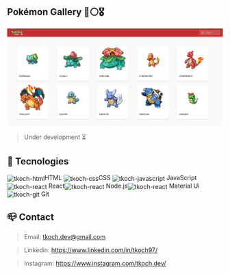 ## Pokémon Gallery 🔴⚪🎖


![preview](./public/assets/github/preview_1.png)

> Under development ⏳

> 

> 

<!-- [🔗 Click here to access](https://tkoch97.github.io/github-favorites/) -->

## 🔧 Tecnologies

<img align="center" alt="tkoch-html" height="30" width="40" src="https://cdn.jsdelivr.net/gh/devicons/devicon/icons/html5/html5-original.svg" />HTML <img align="center" alt="tkoch-css" height="30" width="40" src="https://cdn.jsdelivr.net/gh/devicons/devicon/icons/css3/css3-original.svg" />CSS <img align="center" alt="tkoch-javascript" height="30" width="40" src="https://cdn.jsdelivr.net/gh/devicons/devicon/icons/javascript/javascript-original.svg" /> JavaScript <img align="center" alt="tkoch-react" height="30" width="40" src="https://cdn.jsdelivr.net/gh/devicons/devicon/icons/react/react-original.svg" /> React<img align="center" alt="tkoch-react" height="30" width="40" src="https://cdn.jsdelivr.net/gh/devicons/devicon/icons/nodejs/nodejs-original.svg" /> Node.js<img align="center" alt="tkoch-react" height="30" width="40" src="https://cdn.jsdelivr.net/gh/devicons/devicon/icons/materialui/materialui-original.svg" /> Material Ui<img align="center" alt="tkoch-git" height="30" width="40" src="https://cdn.jsdelivr.net/gh/devicons/devicon/icons/git/git-original.svg" /> Git



## 📪 Contact


>Email: tkoch.dev@gmail.com

>Linkedin: https://www.linkedin.com/in/tkoch97/

>Instagram: https://www.instagram.com/tkoch.dev/
